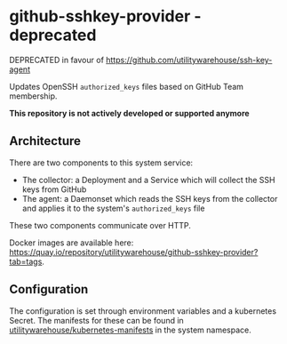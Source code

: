 # github-sshkey-provider - deprecated

DEPRECATED in favour of https://github.com/utilitywarehouse/ssh-key-agent

Updates OpenSSH `authorized_keys` files based on GitHub Team membership.

**This repository is not actively developed or supported anymore**

## Architecture
There are two components to this system service:
- The collector: a Deployment and a Service which will collect the SSH keys from GitHub
- The agent: a Daemonset which reads the SSH keys from the collector and applies it to the system's `authorized_keys` file

These two components communicate over HTTP.

Docker images are available here: https://quay.io/repository/utilitywarehouse/github-sshkey-provider?tab=tags.

## Configuration
The configuration is set through environment variables and a kubernetes Secret. The manifests for these can be found in [utilitywarehouse/kubernetes-manifests](https://github.com/utilitywarehouse/kubernetes-manifests) in the system namespace.
